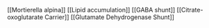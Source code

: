 [[Mortierella alpina]]
[[Lipid accumulation]]
[[GABA shunt]]
[[Citrate-oxoglutarate Carrier]]
[[Glutamate Dehydrogenase Shunt]]
